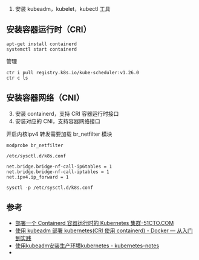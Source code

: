 1. 安装 kubeadm，kubelet，kubectl 工具

## 安装容器运行时（CRI）

```shell
apt-get install containerd
systemctl start containerd
```

管理

```
ctr i pull registry.k8s.io/kube-scheduler:v1.26.0
ctr c ls
```

## 安装容器网络（CNI）

3. 安装 containerd，支持 CRI 容器运行时接口
4. 安装对应的 CNI，支持容器网络接口


开启内核ipv4 转发需要加载 br_netfilter 模块

```
modprobe br_netfilter
```

`/etc/sysctl.d/k8s.conf`

```
net.bridge.bridge-nf-call-ip6tables = 1 
net.bridge.bridge-nf-call-iptables = 1 
net.ipv4.ip_forward = 1
```

```
sysctl -p /etc/sysctl.d/k8s.conf 
```


## 参考

- [部署一个 Containerd 容器运行时的 Kubernetes 集群-51CTO.COM](https://www.51cto.com/article/680316.html)
- [使用 kubeadm 部署 kubernetes(CRI 使用 containerd) - Docker — 从入门到实践](https://yeasy.gitbook.io/docker_practice/setup/kubeadm)
- [使用kubeadm安装生产环境kubernetes - kubernetes-notes](https://k8s.huweihuang.com/project/setup/installer/install-k8s-by-kubeadm)
- 